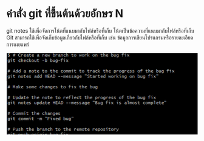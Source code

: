 # คำสั่ง git ที่ขึ้นต้นด้วยอักษร N

git notes
ใช้เพื่อจัดการโน้ตที่แนบมากับไฟล์หรือที่เก็บ โน้ตเป็นข้อความที่แนบมากับไฟล์หรือที่เก็บ Git สามารถใช้เพื่อจัดเก็บข้อมูลเกี่ยวกับไฟล์หรือที่เก็บ เช่น ข้อมูลการเขียนโปรแกรมหรือรายละเอียดการเผยแพร่  

![Alt text](image-28.png)